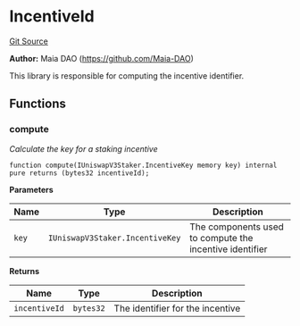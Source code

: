 # IncentiveId
[Git Source](https://github.com/Maia-DAO/test-env-V2/blob/84b5f9e8695c91ddb02f27bb3dfb1c652f55ced4/uni-v3-staker/libraries/IncentiveId.sol)

**Author:**
Maia DAO (https://github.com/Maia-DAO)

This library is responsible for computing the incentive identifier.


## Functions
### compute

*Calculate the key for a staking incentive*


```solidity
function compute(IUniswapV3Staker.IncentiveKey memory key) internal pure returns (bytes32 incentiveId);
```
**Parameters**

|Name|Type|Description|
|----|----|-----------|
|`key`|`IUniswapV3Staker.IncentiveKey`|The components used to compute the incentive identifier|

**Returns**

|Name|Type|Description|
|----|----|-----------|
|`incentiveId`|`bytes32`|The identifier for the incentive|


